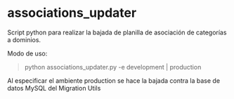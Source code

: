 # associations_updater
Script python para realizar la bajada de planilla de asociación de categorías a dominios.

Modo de uso:

> python associations_updater.py -e development | production

Al especificar el ambiente production se hace la bajada contra la base de datos MySQL del Migration Utils
